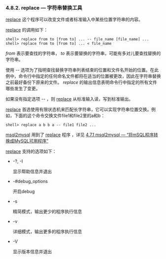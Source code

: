 ### 4.8.2. replace — 字符串替换工具

[replace](#) 这个程序可以改变文件或者标准输入中某些位置字符串的内容。

[replace](#) 的调用如下：

```shell
shell> replace from to [from to] ... -- file_name [file_name] ...
shell> replace from to [from to] ... < file_name
```

*from* 表示要查找的字符串， *to* 表示要替换的字符串，可能有多对儿要查找替换的字符串。

使用 -- 选项为了指明查找替换字符串列表结束的位置和文件名开始的位置。在此例中，命令行中指定的任何命名文件都将在适当的位置被更改，因此在字符串替换之前最好备份下原来的文件。 *replace* 的输出信息表明命令行中指定的所有文件哪些发生了变更。

如果没有指定选项 -- ，则 [replace](#) 从标准输入读，写到标准输出。

[replace](#) 首选使用有限状态机来匹配长字符串，它可以实现字符串位置交换。例如，下面的这个命令交换文件file1和file2里的a和b：

```shell
shell> replace a b b a -- file1 file2 ...
```

[msql2mysql][04.07.01] 用到了 [replace](#) 程序 ，详见 [4.7.1 msql2mysql — “将mSQL程序转换成MySQL可用程序”][04.07.01]

[replace](#) 支持的选项如下：

* -?, -I

	显示帮助信息并退出

* -#debug_options

	开启debug

* -s

	精简模式，输出更少的程序执行信息

* -v

	详细模式，输出更多的程序执行信息

* -V

	显示版本信息并退出





[04.07.01]:./04.07.01_msql2mysql_Convert_mSQL_Programs_for_Use_with_MySQL.md
